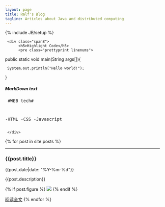 ```yaml
---
layout: page
title: Ralf's Blog
tagline: Articles about Java and distributed computing
---
```

{% include JB/setup %}

<div class="row-fluid">
     
     <div class="span8">
          <h5>Highlight Code</h5>
          <pre class="prettyprint linenums">
            
public static void main(String args[]){

     System.out.println("Hello world!");
}
          </pre>
     </div>
     <div class="span4">
          <h5>MarkDown text</h5>
          <pre class="prettyprint linenums">
 #WEB tech#
 
 -HTML
 -CSS
 -Javascript
           </pre>
          
     </div>
     
     

</div>

{% for post in site.posts %}
  <hr>
  <h3>{{post.title}}</h3>  
  {{post.date|date: "%Y-%m-%d"}}

  {{post.description}}

  {% if post.figure %}
<a href="{{post.url}}"><img src="{{post.figure}}"/></a>
  {% endif %}

  [阅读全文]({{post.url}})
{% endfor %}


